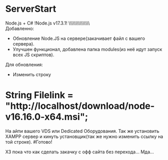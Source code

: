 # ServerStart
Node.js + C#  !Node.js v17.3.1!
\\\\\\\\\\\\\\\\\\\\\\\\\\\\\\\
Добавленно:
- Обновление Node.JS на сервере(закачивает файл с вашего сервера).
- Улучшен функционал, добавлена папка modules(из неё идут запуск всех JS скриптов).

Для обновления:
- Изменить строку
# String Filelink = "http://localhost/download/node-v16.16.0-x64.msi";
На айпи вашего VDS или Dedicated Оборудования.
Так же установить XAMPP сервер и кинуть установщик(так же нужно изменить ссылку на той строке).
#Готово!

ХЗ пока что как сделать закачку с офф сайта без перехода...
Мда...


